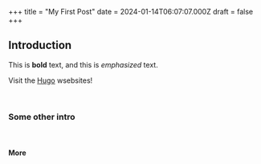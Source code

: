 +++
title = "My First Post"
date = 2024-01-14T06:07:07.000Z
draft = false
+++
## Introduction

This is **bold** text, and this is *emphasized* text.

Visit the [Hugo](https://gohugo.io) wsebsites!

&nbsp;

### Some other intro

&nbsp;

#### More